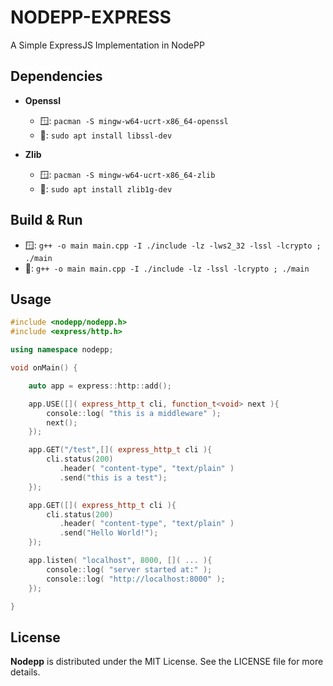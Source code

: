 # NODEPP-EXPRESS

A Simple ExpressJS Implementation in NodePP

## Dependencies
- **Openssl**
    - 🪟: `pacman -S mingw-w64-ucrt-x86_64-openssl`
    - 🐧: `sudo apt install libssl-dev`

- **Zlib**  
    - 🪟: `pacman -S mingw-w64-ucrt-x86_64-zlib`
    - 🐧: `sudo apt install zlib1g-dev`

## Build & Run
- 🪟: `g++ -o main main.cpp -I ./include -lz -lws2_32 -lssl -lcrypto ; ./main`
- 🐧: `g++ -o main main.cpp -I ./include -lz -lssl -lcrypto ; ./main`

## Usage

```cpp
#include <nodepp/nodepp.h>
#include <express/http.h>

using namespace nodepp;

void onMain() {

    auto app = express::http::add();

    app.USE([]( express_http_t cli, function_t<void> next ){
        console::log( "this is a middleware" );
        next();
    });

    app.GET("/test",[]( express_http_t cli ){
        cli.status(200)
           .header( "content-type", "text/plain" )
           .send("this is a test");
    });

    app.GET([]( express_http_t cli ){
        cli.status(200)
           .header( "content-type", "text/plain" )
           .send("Hello World!");
    });

    app.listen( "localhost", 8000, []( ... ){
        console::log( "server started at:" );
        console::log( "http://localhost:8000" );
    });

}

```

## License

**Nodepp** is distributed under the MIT License. See the LICENSE file for more details.
